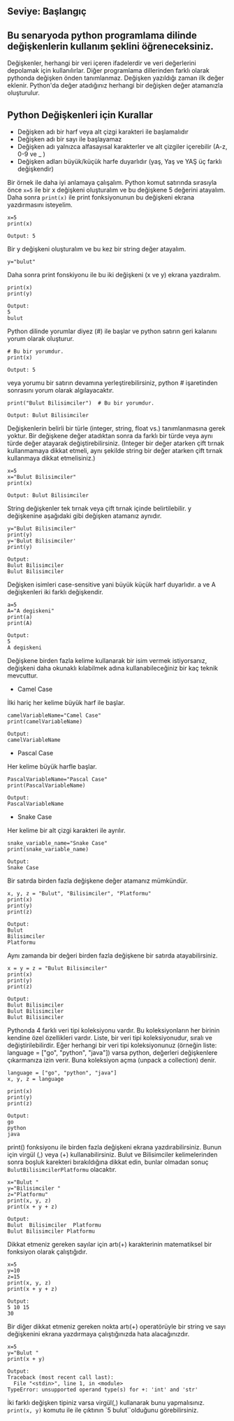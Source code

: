## Seviye: Başlangıç

## Bu senaryoda python programlama dilinde değişkenlerin kullanım şeklini öğreneceksiniz.

Değişkenler, herhangi bir veri içeren ifadelerdir ve veri değerlerini depolamak için kullanılırlar. Diğer programlama dillerinden farklı olarak pythonda değişken önden tanımlanmaz. Değişken yazıldığı zaman ilk değer eklenir. Python'da değer atadığınız herhangi bir değişken değer atamanızla oluşturulur. 

## Python Değişkenleri için Kurallar
- Değişken adı bir harf veya alt çizgi karakteri ile başlamalıdır
- Değişken adı bir sayı ile başlayamaz
- Değişken adı yalnızca alfasayısal karakterler ve alt çizgiler içerebilir (A-z, 0-9 ve _ )
- Değişken adları büyük/küçük harfe duyarlıdır (yaş, Yaş ve YAŞ üç farklı değişkendir)

Bir örnek ile daha iyi anlamaya çalışalım. Python komut satırında sırasıyla önce `x=5` ile bir x değişkeni oluşturalım ve bu değişkene 5 değerini atayalım. Daha sonra `print(x)` ile print fonksiyonunun bu değişkeni ekrana yazdırmasını isteyelim.

````
x=5
print(x)
````
````
Output: 5
````

Bir y değişkeni oluşturalım ve bu kez bir string değer atayalım.

`y="bulut"`

Daha sonra print fonskiyonu ile bu iki değişkeni (x ve y) ekrana yazdıralım.

````
print(x)
print(y)
````

````
Output: 
5
bulut
````

Python dilinde yorumlar diyez (#) ile başlar ve python satırın geri kalanını yorum olarak oluşturur.

````
# Bu bir yorumdur.
print(x)
````

````
Output: 5
````

veya yorumu bir satırın devamına yerleştirebilirsiniz, python # işaretinden sonrasını yorum olarak algılayacaktır.

````
print("Bulut Bilisimciler")  # Bu bir yorumdur.
````

````
Output: Bulut Bilisimciler
````

Değişkenlerin belirli bir türle (integer, string, float vs.) tanımlanmasına gerek yoktur. Bir değişkene değer atadıktan sonra da farklı bir türde veya aynı türde değer atayarak değiştirebilirsiniz. (Integer bir değer atarken çift tırnak kullanmamaya dikkat etmeli, aynı şekilde string bir değer atarken çift tırnak kullanmaya dikkat etmelisiniz.)

````
x=5
x="Bulut Bilisimciler"
print(x)
````

````
Output: Bulut Bilisimciler
````
String değişkenler tek tırnak veya çift tırnak içinde belirtilebilir. y değişkenine aşağıdaki gibi değişken atamanız aynıdır.

````
y="Bulut Bilisimciler"
print(y)
y='Bulut Bilisimciler'
print(y)
````
````
Output:
Bulut Bilisimciler
Bulut Bilisimciler
````

Değişken isimleri case-sensitive yani büyük küçük harf duyarlıdır. a ve A değişkenleri iki farklı değişkendir.

````
a=5
A="A degiskeni"
print(a)
print(A)
````
````
Output:
5
A degiskeni
````

Değişkene birden fazla kelime kullanarak bir isim vermek istiyorsanız, değişkeni daha okunaklı kılabilmek adına kullanabileceğiniz bir kaç teknik mevcuttur.

- Camel Case

İlki hariç her kelime büyük harf ile başlar.
````
camelVariableName="Camel Case"
print(camelVariableName)
````
````
Output:
camelVariableName
````

- Pascal Case

Her kelime büyük harfle başlar.

````
PascalVariableName="Pascal Case"
print(PascalVariableName)
````
````
Output:
PascalVariableName
````
- Snake Case

Her kelime bir alt çizgi karakteri ile ayrılır.

````
snake_variable_name="Snake Case"
print(snake_variable_name)
````
````
Output:
Snake Case
`````

Bir satırda birden fazla değişkene değer atamanız mümkündür.

````
x, y, z = "Bulut", "Bilisimciler", "Platformu"
print(x)
print(y)
print(z)
````
````
Output:
Bulut
Bilisimciler
Platformu
````

Aynı zamanda bir değeri birden fazla değişkene bir satırda atayabilirsiniz.

````
x = y = z = "Bulut Bilisimciler"
print(x)
print(y)
print(z)
````
````
Output:
Bulut Bilisimciler
Bulut Bilisimciler
Bulut Bilisimciler
````
Pythonda 4 farklı veri tipi koleksiyonu vardır. Bu koleksiyonların her birinin kendine özel özellikleri vardır. Liste, bir veri tipi koleksiyonudur, sıralı ve değiştirilebilirdir. Eğer herhangi bir veri tipi koleksiyonunuz (örneğin liste: language = ["go", "python", "java"]) varsa python, değerleri değişkenlere çıkarmanıza izin verir. Buna koleksiyon açma (unpack a collection) denir.

````
language = ["go", "python", "java"]
x, y, z = language

print(x)
print(y)
print(z)
````
````
Output:
go
python
java
````

print() fonksiyonu ile birden fazla değişkeni ekrana yazdırabilirsiniz. Bunun için virgül (,) veya (+) kullanabilirsiniz. Bulut ve Bilisimciler kelimelerinden sonra boşluk karekteri bırakıldığına dikkat edin, bunlar olmadan sonuç `BulutBilisimcilerPlatformu` olacaktır.
````
x="Bulut "
y="Bilisimciler "
z="Platformu"
print(x, y, z)
print(x + y + z)
````
````
Output:
Bulut  Bilisimciler  Platformu
Bulut Bilisimciler Platformu
````
Dikkat etmeniz gereken sayılar için artı(+) karakterinin matematiksel bir fonksiyon olarak çalıştığıdır. 

````
x=5
y=10
z=15
print(x, y, z)
print(x + y + z)
````
````
Output:
5 10 15
30
````

Bir diğer dikkat etmeniz gereken nokta artı(+) operatörüyle bir string ve sayı değişkenini ekrana yazdırmaya çalıştığınızda hata alacağınızdır.

````
x=5
y="Bulut "
print(x + y)
````
````
Output:
Traceback (most recent call last):
  File "<stdin>", line 1, in <module>
TypeError: unsupported operand type(s) for +: 'int' and 'str'
````
İki farklı değişken tipiniz varsa virgül(,) kullanarak bunu yapmalısınız. `print(x, y)` komutu ile ile çıktının `5 bulut``olduğunu görebilirsiniz.

